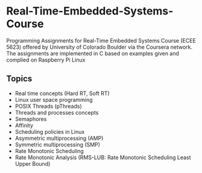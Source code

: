 # Real-Time-Embedded-Systems-Course
 Programming Assignments for Real-Time Embedded Systems Course (ECEE 5623) offered by University of Colorado Boulder via the Coursera network.
 The assignments are implemented in C based on examples given and complied on Raspberry Pi Linux

## Topics
- Real time concepts (Hard RT, Soft RT)
- Linux user space programming
- POSIX Threads (pThreads)
- Threads and processes concepts
- Semaphores
- Affinity
- Scheduling policies in Linux
- Asymmetric multiprocessing (AMP)
- Symmetric multiprocessing (SMP)
- Rate Monotonic Scheduling
- Rate Monotonic Analysis (RMS-LUB: Rate Monotonic Scheduling Least Upper Bound)

